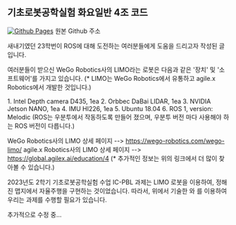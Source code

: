 ## 기초로봇공학실험 화요일반 4조 코드
[![Github Pages](https://img.shields.io/badge/github%20pages-121013?style=for-the-badge&logo=github&logoColor=white)](https://github.com/wony046/WeGo.git)
원본 Github 주소

새내기였던 23학번이 ROS에 대해 도전하는 여러분들에게 도움을 드리고자 작성된 글입니다.

여러분들이 받으신 WeGo Robotics사의 LIMO라는 로봇은 다음과 같은 '장치' 및 '소프트웨어'를 가지고 있습니다. (* LIMO는 WeGo Robotics에서 유통하고 agile.x Robotics에서 개발한 것입니다.)

<Hardware>
1. Intel Depth camera D435, 1ea
2. Orbbec DaBai LIDAR, 1ea
3. NVIDIA Jetson NANO, 1ea
4. IMU HI226, 1ea

<Software>
5. Ubuntu 18.04
6. ROS 1, version: Melodic (ROS는 우분투에서 작동하도록 만들어 졌으며, 우분투 버전 마다 사용해야 하는 ROS 버전이 다릅니다.)

WeGo Robotics사의 LIMO 상세 페이지 --> https://wego-robotics.com/wego-limo/
agile.x Robotics사의 LIMO 상세 페이지 --> https://global.agilex.ai/education/4
(* 추가적인 정보는 위의 링크에서 더 많이 찾아볼 수 있습니다.)


2023년도 2학기 기초로봇공학실험 수업 IC-PBL 과제는 LIMO 로봇을 이용하여, 정해진 맵지에서 자율주행을 구현하는 것이었습니다.
따라서, 위에서 기술한 <Hardware>와 <Software>를 이용하여 우리는 과제를 수행할 필요가 있습니다. 

추가적으로 수정 중...

